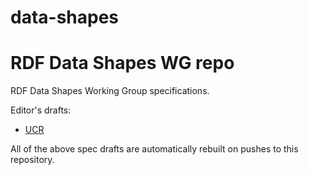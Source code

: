 # data-shapes
RDF Data Shapes WG repo
=====

RDF Data Shapes Working Group specifications.

Editor's drafts:
* [UCR](https://w3c.github.io/data-shapes/data-shapes-ucr/)

All of the above spec drafts are automatically rebuilt on pushes to this repository.
